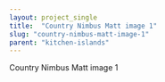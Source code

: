 ```yaml
---
layout: project_single
title:  "Country Nimbus Matt image 1"
slug: "country-nimbus-matt-image-1"
parent: "kitchen-islands"
---
```

Country Nimbus Matt image 1